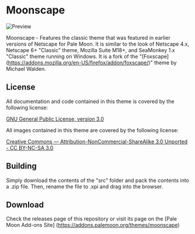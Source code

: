 ﻿# Moonscape
![Preview](https://github.com/FranklinDM/Moonscape-Classic/blob/dev/src/preview.png)

Moonscape - Features the classic theme that was featured in earlier versions of Netscape for Pale Moon. It is similar to the look of Netscape 4.x, Netscape 6+ "Classic" theme, Mozilla Suite M18+, and SeaMonkey 1.x "Classic" theme running on Windows. It is a fork of the "[Foxscape] (https://addons.mozilla.org/en-US/firefox/addon/foxscape/)" theme by Michael Walden. 

## License
All documentation and code contained in this theme is covered by the following license:

[GNU General Public License, version 3.0](http://GNU.org/licenses/gpl-3.0.html)

All images contained in this theme are covered by the following license:

[Creative Commons — Attribution-NonCommercial-ShareAlike 3.0 Unported - CC BY-NC-SA 3.0](http://CreativeCommons.org/licenses/by-nc-sa/3.0)

## Building
Simply download the contents of the "src" folder and pack the contents into a .zip file. Then, rename the file to .xpi and drag into the browser.

## Download
Check the releases page of this repository or visit its page on the [Pale Moon Add-ons Site] (https://addons.palemoon.org/themes/moonscape)